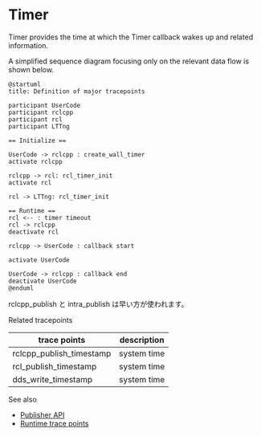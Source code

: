 # Timer

Timer provides the time at which the Timer callback wakes up and related information.

A simplified sequence diagram focusing only on the relevant data flow is shown below.

```plantuml
@startuml
title: Definition of major tracepoints

participant UserCode
participant rclcpp
participant rcl
participant LTTng

== Initialize ==

UserCode -> rclcpp : create_wall_timer
activate rclcpp

rclcpp -> rcl: rcl_timer_init
activate rcl

rcl -> LTTng: rcl_timer_init

== Runtime ==
rcl <-- : timer timeout
rcl -> rclcpp
deactivate rcl

rclcpp -> UserCode : callback start

activate UserCode

UserCode -> rclcpp : callback end
deactivate UserCode
@enduml
```

rclcpp_publish と intra_publish は早い方が使われます。

Related tracepoints

| trace points             | description |
| ------------------------ | ----------- |
| rclcpp_publish_timestamp | system time |
| rcl_publish_timestamp    | system time |
| dds_write_timestamp      | system time |

See also

- [Publisher API](https://tier4.github.io/CARET_analyze/latest/infra/#caret_analyze.infra.lttng.records_provider_lttng.RecordsProviderLttng.publish_records)
- [Runtime trace points](../../trace_points/runtime_trace_points)
